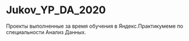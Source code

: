 # Jukov_YP_DA_2020
Проекты выполненные за время обучения в Яндекс.Практикумеме по специальности Анализ Данных.
